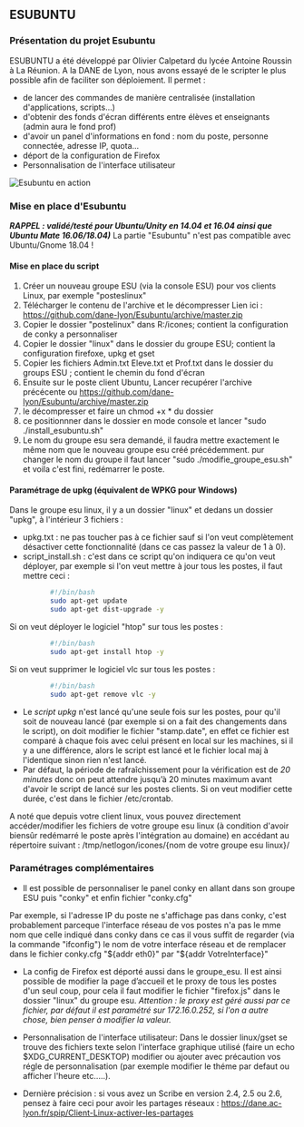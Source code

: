 ## ESUBUNTU

### Présentation du projet Esubuntu

ESUBUNTU a été développé par Olivier Calpetard du lycée Antoine Roussin à La Réunion. A la DANE de Lyon, nous avons essayé de le scripter le plus possible afin de faciliter son déploiement.
Il permet :
* de lancer des commandes de manière centralisée (installation d'applications, scripts...)
* d'obtenir des fonds d'écran différents entre élèves et enseignants (admin aura le fond prof)
* d'avoir un panel d'informations en fond : nom du poste, personne connectée, adresse IP, quota... 
* déport de la configuration de Firefox
* Personnalisation de l'interface utilisateur

![Esubuntu en action](https://framapic.org/c1on2a82srbH/JBfkDgCwhmdZ.png)


### Mise en place d'Esubuntu 

_**RAPPEL : validé/testé pour Ubuntu/Unity en 14.04 et 16.04 ainsi que Ubuntu Mate 16.06/18.04)**_
La partie "Esubuntu" n'est pas compatible avec Ubuntu/Gnome 18.04 !

#### Mise en place du script

1. Créer un nouveau groupe ESU (via la console ESU) pour vos clients Linux, par exemple "posteslinux"
2. Télécharger le contenu de l'archive et le décompresser 
Lien ici : https://github.com/dane-lyon/Esubuntu/archive/master.zip
3. Copier le dossier "postelinux" dans R:/icones; contient la configuration de conky a personnaliser
4. Copier le dossier "linux" dans le dossier du groupe ESU; contient la configuration firefoxe, upkg et gset
5. Copier les fichiers Admin.txt Eleve.txt et Prof.txt dans le dossier du groups ESU ; contient le chemin du fond d'écran
6. Ensuite sur le poste client Ubuntu, Lancer 
recupérer l'archive précécente ou https://github.com/dane-lyon/Esubuntu/archive/master.zip
7. le décompresser et faire un chmod +x * du dossier
8. ce positionnner dans le dossier en mode console et lancer "sudo ./install_esubuntu.sh"
9. Le nom du groupe esu sera demandé, il faudra mettre exactement le même nom que le nouveau groupe esu créé précédemment.
pur changer le nom du groupe il faut lancer "sudo ./modifie_groupe_esu.sh"
et voila c'est fini, redémarrer le poste.


#### Paramétrage de upkg (équivalent de WPKG pour Windows)

Dans le groupe esu linux, il y a un dossier "linux" et dedans un dossier "upkg", à l'intérieur 3 fichiers :
* upkg.txt : ne pas toucher pas à ce fichier sauf si l'on veut complètement désactiver cette fonctionnalité (dans ce cas passez la valeur de 1 à 0).
* script_install.sh : c'est dans ce script qu'on indiquera ce qu'on veut déployer, par exemple si l'on veut mettre à jour tous les postes, il faut mettre ceci :

```bash
          #!/bin/bash
          sudo apt-get update
          sudo apt-get dist-upgrade -y
```
          
Si on veut déployer le logiciel "htop" sur tous les postes :

```bash
          #!/bin/bash
          sudo apt-get install htop -y
```
    
          
Si on veut supprimer le logiciel vlc sur tous les postes :

```bash
          #!/bin/bash
          sudo apt-get remove vlc -y
```
* Le *script upkg* n'est lancé qu'une seule fois sur les postes, pour qu'il soit de nouveau lancé (par exemple si on a fait 
des changements dans le script), on doit modifier le fichier "stamp.date", en effet ce fichier est comparé à chaque fois 
avec celui présent en local sur les machines, si il y a une différence, alors le script est lancé et le fichier local maj 
à l'identique sinon rien n'est lancé. 
* Par défaut, la période de rafraîchissement pour la vérification est de *20 minutes* donc on peut attendre jusqu’à 20 minutes 
maximum avant d'avoir le script de lancé sur les postes clients. Si on veut modifier cette durée, c'est dans le fichier 
/etc/crontab.

A noté que depuis votre client linux, vous pouvez directement accéder/modifier les fichiers de votre groupe esu linux (à condition d'avoir biensûr redémarré le poste après l'intégration au domaine) en accédant au répertoire suivant :
/tmp/netlogon/icones/{nom de votre groupe esu linux}/


### Paramétrages complémentaires

* Il est possible de personnaliser le panel conky en allant dans son groupe ESU puis "conky" et enfin fichier "conky.cfg"

Par exemple, si l'adresse IP du poste ne s'affichage pas dans conky, c'est probablement parceque l'interface réseau de vos postes n'a pas le mme nom que celle indiqué dans conky dans ce cas il vous suffit de regarder (via la commande "ifconfig") le nom de votre interface réseau et de remplacer dans le fichier conky.cfg "${addr eth0}" par "${addr VotreInterface}"

* La config de Firefox est déporté aussi dans le groupe_esu. Il est ainsi possible de modifier la page d’accueil et le proxy de tous les postes d'un seul coup, pour cela il faut modifier le fichier "firefox.js" dans le dossier "linux" du groupe esu.
_Attention : le proxy est géré aussi par ce fichier, par défaut il est paramétré sur 172.16.0.252, si l'on a autre chose, bien penser à modifier la valeur._

* Personnalisation de l'interface utilisateur:
Dans le dossier linux/gset se trouve des fichiers texte selon l'interface graphique utilisé (faire un echo $XDG_CURRENT_DESKTOP)
modifier ou ajouter avec précaution vos régle de personnalisation (par exemple modifier le théme par defaut ou afficher l'heure etc.....).

* Dernière précision : si vous avez un Scribe en version 2.4, 2.5 ou 2.6, pensez à faire ceci pour avoir les partages réseaux :
https://dane.ac-lyon.fr/spip/Client-Linux-activer-les-partages


